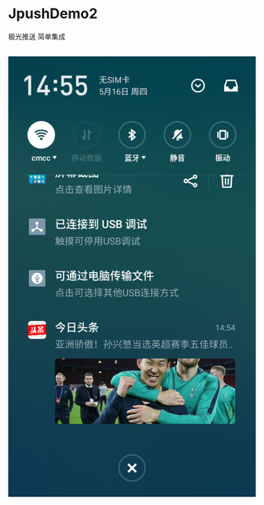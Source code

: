 # JpushDemo2
极光推送 简单集成


 ![image](https://github.com/591774192/JpushDemo2/blob/master/device-2019-05-16-145717.png)
